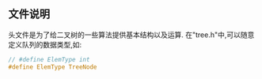 ## 文件说明
头文件是为了给二叉树的一些算法提供基本结构以及运算.
在"tree.h"中,可以随意定义队列的数据类型,如:
```C
// #define ElemType int
#define ElemType TreeNode
```

